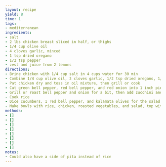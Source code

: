 ```yaml
---
layout: recipe
yield: 8
time: 1
tags:
- mediterranean
ingredients:
- salt
- 2 lbs chicken breast sliced in half, or thighs
- 1/4 cup olive oil
- 4 cloves garlic, minced
- 1 tsp dried oregano
- 1/2 tsp pepper
- zest and juice from 2 lemons
directions:
- Brine chicken with 1/4 cup salt in 4 cups water for 30 min
- Combine 1/4 cup olive oil, 3 cloves garlic, 1/2 tsp dried oregano, 1/2 tsp pepper, lemon zest, and lemon juice
- Pat chicken dry and toss in oil mixture, then grill or cook
- Cut green bell pepper, red bell pepper, and red onion into 1 inch pieces, and cut zucchini and squash into 1/2 inch pieces
- Grill or roast bell pepper and onion for a bit, then add zucchini and squash until just fork tender and not too soft
- Cook rice
- Dice cucumbers, 1 red bell pepper, and kalamata olives for the salad. Mix in garbanzos, feta, oregano, garlic powder, dill, salt, pepper, and desired amount of parsley
- Make bowls with rice, chicken, roasted vegetables, and salad, top with tzatziki
methods:
- []
- []
- []
- []
- []
- []
- []
- []
notes:
- Could also have a side of pita instead of rice
---
```

